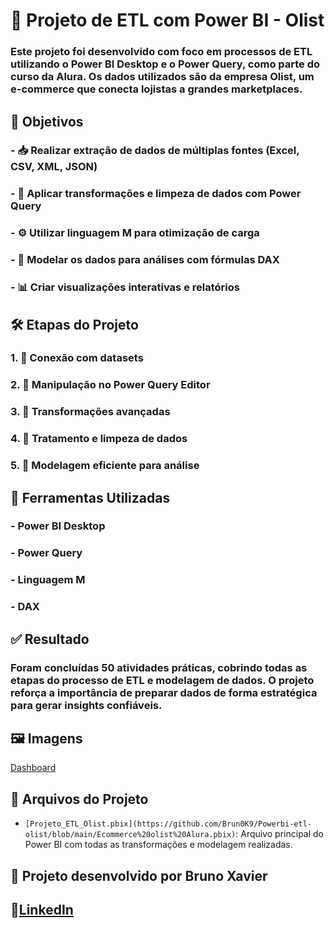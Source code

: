 
# 🚀 Projeto de ETL com Power BI - Olist
### Este projeto foi desenvolvido com foco em processos de ETL utilizando o Power BI Desktop e o Power Query, como parte do curso da Alura. Os dados utilizados são da empresa Olist, um e-commerce que conecta lojistas a grandes marketplaces.

## 🎯 Objetivos

### - 📥 Realizar extração de dados de múltiplas fontes (Excel, CSV, XML, JSON)
### - 🧹 Aplicar transformações e limpeza de dados com Power Query
### - ⚙️ Utilizar linguagem M para otimização de carga
### - 🧠 Modelar os dados para análises com fórmulas DAX
### - 📊 Criar visualizações interativas e relatórios

## 🛠️ Etapas do Projeto

### 1. 🔗 Conexão com datasets
### 2. 🧾 Manipulação no Power Query Editor
### 3. 🔄 Transformações avançadas
### 4. 🧼 Tratamento e limpeza de dados
### 5. 🧩 Modelagem eficiente para análise

## 🧰 Ferramentas Utilizadas

### - Power BI Desktop
### - Power Query
### - Linguagem M
### - DAX

## ✅ Resultado

### Foram concluídas 50 atividades práticas, cobrindo todas as etapas do processo de ETL e modelagem de dados. O projeto reforça a importância de preparar dados de forma  estratégica para gerar insights confiáveis.

## 🖼️ Imagens
[Dashboard](https://github.com/user-attachments/files/22238432/Projeto.Alura.Olist.Dashboard.pdf) 

## 📁 Arquivos do Projeto

- `[Projeto_ETL_Olist.pbix](https://github.com/Brun0K9/Powerbi-etl-olist/blob/main/Ecommerce%20olist%20Alura.pbix)`: Arquivo principal do Power BI com todas as transformações e modelagem realizadas.

## 📌 Projeto desenvolvido por **Bruno Xavier**  
## 🔗[LinkedIn](https://www.linkedin.com/in/brunoax/)
